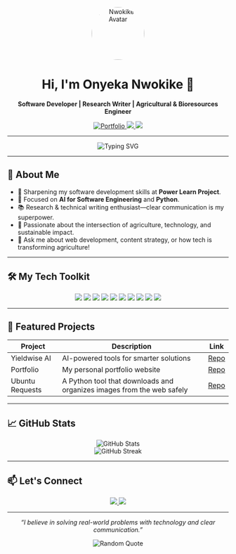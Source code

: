<!-- Profile README for Onyeka Nwokike -->

<p align="center">
  <img src="https://github.com/Nwokike/Nwokike/assets/your-avatar-here/avatar.png" width="120" alt="Nwokike Avatar" style="border-radius:50%;">
</p>

<h1 align="center">Hi, I'm Onyeka Nwokike 👋</h1>
<p align="center"><b>Software Developer | Research Writer | Agricultural & Bioresources Engineer</b></p>

<p align="center">
  <a href="https://nwokike.github.io/portfolio/">
    <img src="https://img.shields.io/badge/My%20Portfolio-Click%20to%20View-blue?style=for-the-badge&logo=github" alt="Portfolio"/>
  </a>
  <a href="mailto:nwokikeonyeka@gmail.com">
    <img src="https://img.shields.io/badge/Email-nwokikeonyeka@gmail.com-red?style=for-the-badge&logo=gmail&logoColor=white"/>
  </a>
  <a href="https://www.linkedin.com/in/nwokike">
    <img src="https://img.shields.io/badge/LinkedIn-nwokike-blue?style=for-the-badge&logo=linkedin"/>
  </a>
</p>

---

<p align="center">
  <img src="https://readme-typing-svg.demolab.com?font=Fira+Code&size=25&pause=1000&center=true&vCenter=true&width=450&lines=Welcome+to+my+GitHub!;Building+impactful+solutions;Research-driven+developer;Always+learning+%F0%9F%92%BB" alt="Typing SVG" />
</p>

---

## 🚀 About Me

- 🔭 Sharpening my software development skills at **Power Learn Project**.
- 🌱 Focused on **AI for Software Engineering** and **Python**.
- 📚 Research & technical writing enthusiast—clear communication is my superpower.
- 🌾 Passionate about the intersection of agriculture, technology, and sustainable impact.
- 💬 Ask me about web development, content strategy, or how tech is transforming agriculture!

---

## 🛠️ My Tech Toolkit

<p align="center">
  <img src="https://img.shields.io/badge/HTML5-E34F26?logo=html5&logoColor=fff&style=for-the-badge"/>
  <img src="https://img.shields.io/badge/CSS3-1572B6?logo=css3&logoColor=fff&style=for-the-badge"/>
  <img src="https://img.shields.io/badge/JavaScript-F7DF1E?logo=javascript&logoColor=000&style=for-the-badge"/>
  <img src="https://img.shields.io/badge/Tailwind%20CSS-38B2AC?logo=tailwind-css&logoColor=fff&style=for-the-badge"/>
  <img src="https://img.shields.io/badge/Python-3776AB?logo=python&logoColor=fff&style=for-the-badge"/>
  <img src="https://img.shields.io/badge/SQL-316192?logo=mysql&logoColor=fff&style=for-the-badge"/>
  <img src="https://img.shields.io/badge/WordPress-21759B?logo=wordpress&logoColor=fff&style=for-the-badge"/>
  <img src="https://img.shields.io/badge/SEO-808080?logo=google&logoColor=fff&style=for-the-badge"/>
  <img src="https://img.shields.io/badge/Technical%20Writing-000?logo=bookstack&logoColor=white&style=for-the-badge"/>
  <img src="https://img.shields.io/badge/Project%20Management-0052CC?logo=trello&logoColor=fff&style=for-the-badge"/>
</p>

---

## 🌟 Featured Projects

| Project        | Description                                  | Link |
|----------------|----------------------------------------------|------|
| Yieldwise AI   | AI-powered tools for smarter solutions       | [Repo](https://github.com/Nwokike/yieldwise-ai) |
| Portfolio      | My personal portfolio website                | [Repo](https://github.com/Nwokike/portfolio) |
| Ubuntu Requests| A Python tool that downloads and organizes images from the web safely           | [Repo](https://github.com/Nwokike/Ubuntu_Requests) |

---

## 📈 GitHub Stats

<p align="center">
  <img src="https://github-readme-stats.vercel.app/api?username=Nwokike&show_icons=true&theme=radical" alt="GitHub Stats"/>
  <br/>
  <img src="https://github-readme-streak-stats.herokuapp.com/?user=Nwokike&theme=radical" alt="GitHub Streak"/>
</p>

---

## 📫 Let's Connect

<p align="center">
  <a href="mailto:nwokikeonyeka@gmail.com">
    <img src="https://img.shields.io/badge/Email-nwokikeonyeka@gmail.com-red?style=for-the-badge&logo=gmail&logoColor=white"/>
  </a>
  <a href="https://www.linkedin.com/in/nwokike">
    <img src="https://img.shields.io/badge/LinkedIn-nwokike-blue?style=for-the-badge&logo=linkedin"/>
  </a>
</p>

---

<p align="center"><i>“I believe in solving real-world problems with technology and clear communication.”</i></p>

<p align="center">
  <img src="https://quotes-github-readme.vercel.app/api?type=horizontal&theme=dark" alt="Random Quote"/>
</p>

<!--
⭐️ From [Nwokike](https://github.com/Nwokike)
-->

